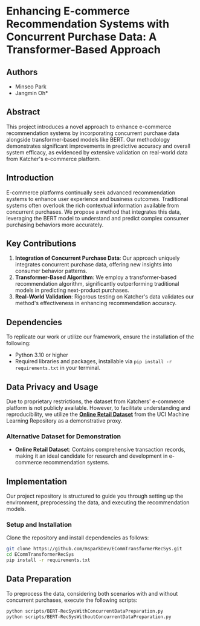 # Enhancing E-commerce Recommendation Systems with Concurrent Purchase Data: A Transformer-Based Approach

## Authors
- Minseo Park
- Jangmin Oh*

## Abstract
This project introduces a novel approach to enhance e-commerce recommendation systems by incorporating concurrent purchase data alongside transformer-based models like BERT. Our methodology demonstrates significant improvements in predictive accuracy and overall system efficacy, as evidenced by extensive validation on real-world data from Katcher's e-commerce platform.

## Introduction
E-commerce platforms continually seek advanced recommendation systems to enhance user experience and business outcomes. Traditional systems often overlook the rich contextual information available from concurrent purchases. We propose a method that integrates this data, leveraging the BERT model to understand and predict complex consumer purchasing behaviors more accurately.

## Key Contributions
1. **Integration of Concurrent Purchase Data**: Our approach uniquely integrates concurrent purchase data, offering new insights into consumer behavior patterns.
2. **Transformer-Based Algorithm**: We employ a transformer-based recommendation algorithm, significantly outperforming traditional models in predicting next-product purchases.
3. **Real-World Validation**: Rigorous testing on Katcher's data validates our method's effectiveness in enhancing recommendation accuracy.

## Dependencies
To replicate our work or utilize our framework, ensure the installation of the following:
- Python 3.10 or higher
- Required libraries and packages, installable via `pip install -r requirements.txt` in your terminal.

## Data Privacy and Usage
Due to proprietary restrictions, the dataset from Katchers' e-commerce platform is not publicly available. However, to facilitate understanding and reproducibility, we utilize the [**Online Retail Dataset**](https://archive.ics.uci.edu/ml/datasets/Online+Retail) from the UCI Machine Learning Repository as a demonstrative proxy.

### Alternative Dataset for Demonstration
- **Online Retail Dataset**: Contains comprehensive transaction records, making it an ideal candidate for research and development in e-commerce recommendation systems.

## Implementation
Our project repository is structured to guide you through setting up the environment, preprocessing the data, and executing the recommendation models.

### Setup and Installation
Clone the repository and install dependencies as follows:
```bash
git clone https://github.com/msparkDev/ECommTransformerRecSys.git
cd ECommTransformerRecSys
pip install -r requirements.txt
```

## Data Preparation
To preprocess the data, considering both scenarios with and without concurrent purchases, execute the following scripts:

```bash
python scripts/BERT-RecSysWithConcurrentDataPreparation.py
python scripts/BERT-RecSysWithoutConcurrentDataPreparation.py
```
